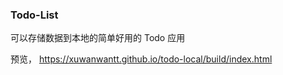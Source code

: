 ### Todo-List

可以存储数据到本地的简单好用的 Todo 应用

预览， https://xuwanwantt.github.io/todo-local/build/index.html

